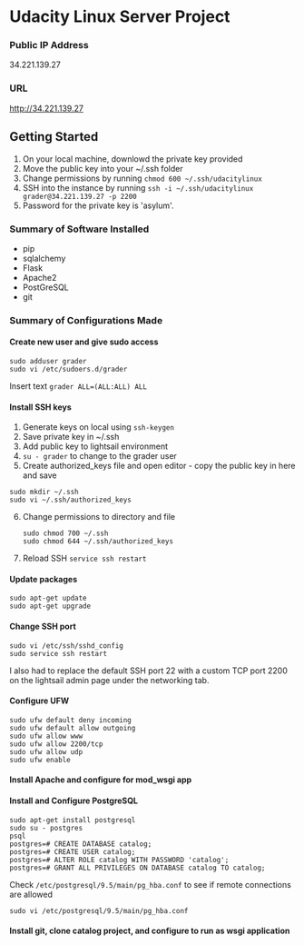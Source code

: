 # Udacity Linux Server Project

### Public IP Address
34.221.139.27

### URL
http://34.221.139.27

## Getting Started
1. On your local machine, downlowd the private key provided
2. Move the public key into your ~/.ssh folder
3. Change permissions by running `chmod 600 ~/.ssh/udacitylinux`
4. SSH into the instance by running `ssh -i ~/.ssh/udacitylinux grader@34.221.139.27 -p 2200`
5. Password for the private key is 'asylum'.

### Summary of Software Installed
* pip
* sqlalchemy
* Flask
* Apache2
* PostGreSQL
* git

### Summary of Configurations Made
#### Create new user and give sudo access
```
sudo adduser grader
sudo vi /etc/sudoers.d/grader
```
Insert text `grader ALL=(ALL:ALL) ALL`
#### Install SSH keys
1. Generate keys on local using `ssh-keygen`
2. Save private key in ~/.ssh
3. Add public key to lightsail environment
4. `su - grader` to change to the grader user
5. Create authorized_keys file and open editor - copy the public key in here and save
```
sudo mkdir ~/.ssh
sudo vi ~/.ssh/authorized_keys
``` 
6. Change permissions to directory and file
   ```
   sudo chmod 700 ~/.ssh
   sudo chmod 644 ~/.ssh/authorized_keys
   ```
7. Reload SSH `service ssh restart`
#### Update packages
```
sudo apt-get update
sudo apt-get upgrade
```
#### Change SSH port
```
sudo vi /etc/ssh/sshd_config
sudo service ssh restart
```
I also had to replace the default SSH port 22 with a custom TCP port 2200 on the lightsail admin page under the networking tab.

#### Configure UFW
```
sudo ufw default deny incoming
sudo ufw default allow outgoing
sudo ufw allow www
sudo ufw allow 2200/tcp
sudo ufw allow udp
sudo ufw enable
```
#### Install Apache and configure for mod_wsgi app
#### Install and Configure PostgreSQL
```
sudo apt-get install postgresql
sudo su - postgres
psql
postgres=# CREATE DATABASE catalog;
postgres=# CREATE USER catalog;
postgres=# ALTER ROLE catalog WITH PASSWORD 'catalog';
postgres=# GRANT ALL PRIVILEGES ON DATABASE catalog TO catalog;
```
Check `/etc/postgresql/9.5/main/pg_hba.conf` to see if remote connections are allowed
```
sudo vi /etc/postgresql/9.5/main/pg_hba.conf
```
#### Install git, clone catalog project, and configure to run as wsgi application
